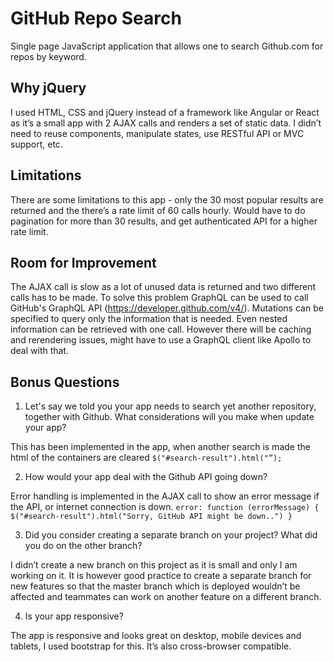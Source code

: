 # GitHub Repo Search
Single page JavaScript application that allows one to search Github.com for repos by keyword.

## Why jQuery
I used HTML, CSS and jQuery instead of a framework like Angular or React as it’s a small app with 2 AJAX calls and renders a set of static data. I didn’t need to reuse components, manipulate states, use RESTful API or MVC support, etc.

## Limitations
There are some limitations to this app - only the 30 most popular results are returned and the there’s a rate limit of 60 calls hourly. Would have to do pagination for more than 30 results, and get authenticated API for a higher rate limit.

## Room for Improvement
The AJAX call is slow as a lot of unused data is returned and two different calls has to be made. To solve this problem GraphQL can be used to call GitHub's GraphQL API (https://developer.github.com/v4/). Mutations can be specified to query only the information that is needed. Even nested information can be retrieved with one call. However there will be caching and rerendering issues, might have to use a GraphQL client like Apollo to deal with that.

## Bonus Questions
1) Let's say we told you your app needs to search yet another repository, together with Github. What considerations will you make when update your app?

This has been implemented in the app, when another search is made the html of the containers are cleared
 `$("#search-result").html("”);`

2) How would your app deal with the Github API going down?

Error handling is implemented in the AJAX call to show an error message if the API, or internet connection is down.
`error: function (errorMessage) {
  $("#search-result").html("Sorry, GitHub API might be down..")
}`

3) Did you consider creating a separate branch on your project? What did you do on the other branch?

I didn’t create a new branch on this project as it is small and only I am working on it. It is however good practice to create a separate branch for new features so that the master branch which is deployed wouldn’t be affected and teammates can work on another feature on a different branch.

4) Is your app responsive?

The app is responsive and looks great on desktop, mobile devices and tablets, I used bootstrap for this. It’s also cross-browser compatible.

